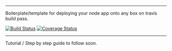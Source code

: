 ---------
Boilerplate/template for deploying your node app onto any box on travis build pass.

[![Build Status](https://travis-ci.org/dcodesmith/gtd.svg?branch=master)](https://travis-ci.org/dcodesmith/gtd) [![Coverage Status](https://coveralls.io/repos/github/dcodesmith/github-travis-digitalocean/badge.svg?branch=master)](https://coveralls.io/github/dcodesmith/github-travis-digitalocean?branch=master)

----

Tutorial / Step by step guide to follow soon.

